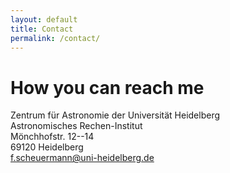```yaml
---
layout: default
title: Contact
permalink: /contact/ 
---
```


# How you can reach me

Zentrum für Astronomie der Universität Heidelberg<br>
Astronomisches Rechen-Institut<br>
Mönchhofstr. 12--14<br>
69120 Heidelberg <br>
<a href= "mailto:f.scheuermann@uni-heidelberg.de">f.scheuermann@uni-heidelberg.de</a>